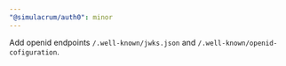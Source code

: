 ```yaml
---
"@simulacrum/auth0": minor
---
```


Add openid endpoints `/.well-known/jwks.json` and `/.well-known/openid-cofiguration`.